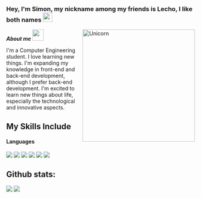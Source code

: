 ### Hey, I'm Simon, my nickname among my friends is Lecho, I like both names <img src="https://media.giphy.com/media/hvRJCLFzcasrR4ia7z/giphy.gif" width="25px">
<img align="right" width=300px alt="Unicorn" src="https://media1.tenor.com/m/g3y2q5VQxvAAAAAC/cat-computer.gif" />

***About me*** <img src="https://i.pinimg.com/originals/13/c5/4e/13c54ecbbf135990786874919f6726fb.gif" width="30px">&nbsp;

I'm a Computer Engineering student. I love learning new things. I'm expanding my knowledge in front-end and back-end development, although I prefer back-end development. I'm excited to learn new things about life, especially the technological and innovative aspects.

## My Skills Include

<h4> Languages </h4>
<span> 
  <img src="https://img.shields.io/badge/HTML5-E34F26?style=for-the-badge&logo=html5&logoColor=white">
  <img src="https://img.shields.io/badge/CSS3-1572B6?style=for-the-badge&logo=css3&logoColor=white">
  <img src="https://img.shields.io/badge/JavaScript-F7DF1E?style=for-the-badge&logo=javascript&logoColor=black">
  <img src="https://img.shields.io/badge/Java-ED8B00?style=for-the-badge&logo=java&logoColor=white">
  <img src="https://img.shields.io/badge/python-3670A0?style=for-the-badge&logo=python&logoColor=ffdd54">
  <img src= "https://img.shields.io/badge/typescript-%23007ACC.svg?style=for-the-badge&logo=typescript&logoColor=white">
 


</span>







<h2>Github stats:</h2> 

[![](https://github-readme-stats.vercel.app/api?username=Lecho67&show_icons=true&theme=tokyonight&hide_border=true&locale=en)](https://github.com/Lecho67)
[![](https://github-readme-streak-stats.herokuapp.com/?user=Lecho67&theme=material-palenight)](https://github.com/Lecho67)
</div>
